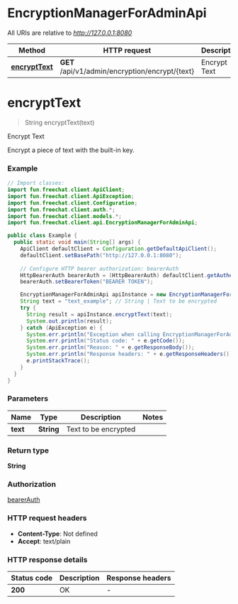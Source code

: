 # EncryptionManagerForAdminApi

All URIs are relative to *http://127.0.0.1:8080*

| Method | HTTP request | Description |
|------------- | ------------- | -------------|
| [**encryptText**](EncryptionManagerForAdminApi.md#encryptText) | **GET** /api/v1/admin/encryption/encrypt/{text} | Encrypt Text |


<a id="encryptText"></a>
# **encryptText**
> String encryptText(text)

Encrypt Text

Encrypt a piece of text with the built-in key.

### Example
```java
// Import classes:
import fun.freechat.client.ApiClient;
import fun.freechat.client.ApiException;
import fun.freechat.client.Configuration;
import fun.freechat.client.auth.*;
import fun.freechat.client.models.*;
import fun.freechat.client.api.EncryptionManagerForAdminApi;

public class Example {
  public static void main(String[] args) {
    ApiClient defaultClient = Configuration.getDefaultApiClient();
    defaultClient.setBasePath("http://127.0.0.1:8080");
    
    // Configure HTTP bearer authorization: bearerAuth
    HttpBearerAuth bearerAuth = (HttpBearerAuth) defaultClient.getAuthentication("bearerAuth");
    bearerAuth.setBearerToken("BEARER TOKEN");

    EncryptionManagerForAdminApi apiInstance = new EncryptionManagerForAdminApi(defaultClient);
    String text = "text_example"; // String | Text to be encrypted
    try {
      String result = apiInstance.encryptText(text);
      System.out.println(result);
    } catch (ApiException e) {
      System.err.println("Exception when calling EncryptionManagerForAdminApi#encryptText");
      System.err.println("Status code: " + e.getCode());
      System.err.println("Reason: " + e.getResponseBody());
      System.err.println("Response headers: " + e.getResponseHeaders());
      e.printStackTrace();
    }
  }
}
```

### Parameters

| Name | Type | Description  | Notes |
|------------- | ------------- | ------------- | -------------|
| **text** | **String**| Text to be encrypted | |

### Return type

**String**

### Authorization

[bearerAuth](../README.md#bearerAuth)

### HTTP request headers

 - **Content-Type**: Not defined
 - **Accept**: text/plain

### HTTP response details
| Status code | Description | Response headers |
|-------------|-------------|------------------|
| **200** | OK |  -  |

